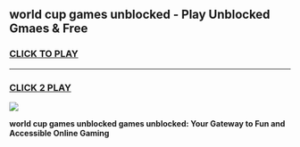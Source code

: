 
## world cup games unblocked - Play Unblocked Gmaes & Free
<h3>
<a href="https://news.freeplayer.one?title=world_cup_games_unblocked&ref=23F">CLICK TO PLAY</a></h3>
<hr>

<h3>
<a href="https://news.freeplayer.one?title=world_cup_games_unblocked&ref=23F">CLICK 2 PLAY</a>
  
</h3>

<a href="https://news.freeplayer.one?title=world_cup_games_unblocked&ref=23F/"><img src="https://clearcache.store/games.png"></a>


**world cup games unblocked games unblocked: Your Gateway to Fun and Accessible Online Gaming**

